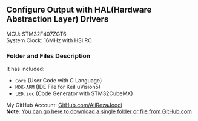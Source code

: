 ## Configure Output with HAL(Hardware Abstraction Layer) Drivers
              
MCU:     	STM32F407ZGT6  
System Clock:	16MHz with HSI RC  

### Folder and Files Description
It has included:
- `Core` (User Code with C Language)
- `MDK-ARM` (IDE File for Keil uVision5)
- `LED.ioc` (Code Generator with STM32CubeMX)


My GitHub Account: [GitHub.com/AliRezaJoodi](https://github.com/AliRezaJoodi)  
**Note**: [You can go here to download a single folder or file from GitHub.com](https://minhaskamal.github.io/DownGit/#/home)
